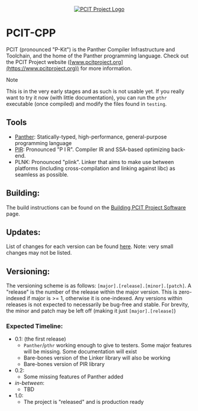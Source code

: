 <p align="center">
	<a href="https://www.pcitproject.org">
		<img src="https://www.pcitproject.org/assets/LogoBig.png" alt="PCIT Project Logo">
	</a>
</p>


# PCIT-CPP

PCIT (pronounced "P-Kit") is the Panther Compiler Infrastructure and Toolchain, and the home of the Panther programming language. Check out the PCIT Project website ([www.pcitproject.org](https://www.pcitproject.org)) for more information.

> [!NOTE]
> This is in the very early stages and as such is not usable yet. If you really want to try it now (with little documentation), you can run the `pthr` executable (once compiled) and modify the files found in `testing`.

## Tools
- [Panther](https://www.pcitproject.org/site/Panther.html): Statically-typed, high-performance, general-purpose programming language
- [PIR](https://www.pcitproject.org/site/documentation/pir/documentation.html): Pronounced "P I R". Compiler IR and SSA-based optimizing back-end.
- PLNK: Pronounced "plink". Linker that aims to make use between platforms (including cross-compilation and linking against libc) as seamless as possible.


## Building:
The build instructions can be found on the [Building PCIT Project Software](https://www.pcitproject.org/site/build.html) page.


## Updates:
List of changes for each version can be found [here](CHANGELOG.md). Note: very small changes may not be listed.


## Versioning:
The versioning scheme is as follows: `[major].[release].[minor].[patch]`. A "release" is the number of the release within the major version. This is zero-indexed if major is >= 1, otherwise it is one-indexed. Any versions within releases is not expected to necessarily be bug-free and stable.
For brevity, the minor and patch may be left off (making it just `[major].[release]`)


### Expected Timeline:
- 0.1: (the first release) 
	- `Panther`/`pthr` working enough to give to testers. Some major features will be missing. Some documentation will exist
	- Bare-bones version of the Linker library will also be working
	- Bare-bones version of PIR library
- 0.2:
	- Some missing features of Panther added
- *in-between*:
	- TBD
- 1.0:
	- The project is "released" and is production ready
